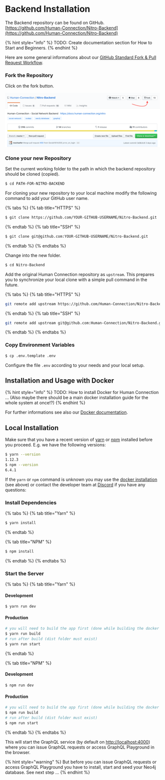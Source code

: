 # Backend Installation


The Backend repository can be found on GitHub.
[https://github.com/Human-Connection/Nitro-Backend](https://github.com/Human-Connection/Nitro-Backend)

{% hint style="info" %} TODO: Create documentation section for How to Start and Beginners. {% endhint %}

Here are some general informations about our [GitHub Standard Fork & Pull Request Workflow](https://gist.github.com/Chaser324/ce0505fbed06b947d962).

### Fork the Repository

Click on the fork button.

![Fork screenshot](../../.gitbook/assets/screenshot-forking-nitro-backend.png)

### Clone your new Repository

Set the current working folder to the path in which the backend repository should be cloned (copied).

```bash
$ cd PATH-FOR-NITRO-BACKEND
```

For cloning your new repository to your local machine modify the following command to add your GitHub user name.

{% tabs %}
{% tab title="HTTPS" %}
```bash
$ git clone https://github.com/YOUR-GITHUB-USERNAME/Nitro-Backend.git
```
{% endtab %}
{% tab title="SSH" %}
```bash
$ git clone git@github.com:YOUR-GITHUB-USERNAME/Nitro-Backend.git
```
{% endtab %}
{% endtabs %}

Change into the new folder.

```bash
$ cd Nitro-Backend
```

Add the original Human Connection repository as `upstream`. This prepares you to synchronize your local clone with a simple pull command in the future.

{% tabs %}
{% tab title="HTTPS" %}
```bash
git remote add upstream https://github.com/Human-Connection/Nitro-Backend.git
```
{% endtab %}
{% tab title="SSH" %}
```bash
git remote add upstream git@github.com:Human-Connection/Nitro-Backend.git
```
{% endtab %}
{% endtabs %}

### Copy Environment Variables

```bash
$ cp .env.template .env
```

Configure the file `.env` according to your needs and your local setup.


## Installation and Usage with Docker

{% hint style="info" %}
TODO: How to install Docker for Human Connection …
(Also maybe there should be a main docker installation guide for the whole system at once!?)
{% endhint %}

For further informations see also our [Docker documentation](docker.md).


## Local Installation

Make sure that you have a recent version of [yarn](https://yarnpkg.com/en/) or [npm](https://www.npmjs.com) installed before you proceed. E.g. we have the following versions:

```sh
$ yarn --version
1.12.3
$ npm --version
6.4.1
```

If the `yarn` or `npm` command is unknown you may use the [docker installation](#installation-and-usage-with-docker) (see above) or contact the developer team at [Discord](https://discord.gg/6ub73U3) if you have any questions:

### Install Dependencies

{% tabs %}
{% tab title="Yarn" %}
```bash
$ yarn install
```
{% endtab %}

{% tab title="NPM" %}
```bash
$ npm install
```
{% endtab %}
{% endtabs %}

### Start the Server

{% tabs %}
{% tab title="Yarn" %}
#### Development

```bash
$ yarn run dev
```

#### Production

```bash
# you will need to build the app first (done while building the docker image)
$ yarn run build
# run after build (dist folder must exist)
$ yarn run start
```
{% endtab %}

{% tab title="NPM" %}
#### Development

```bash
$ npm run dev
```

#### Production

```bash
# you will need to build the app first (done while building the docker image)
$ npm run build
# run after build (dist folder must exist)
$ npm run start
```
{% endtab %}
{% endtabs %}

This will start the GraphQL service \(by default on [http://localhost:4000](http://localhost:4000)\) where you can issue GraphQL requests or access GraphQL Playground in the browser.

{% hint style="warning" %}
But before you can issue GraphQL requests or access GraphQL Playground you have to install, start and seed your Neo4j database. See next step …
{% endhint %}
